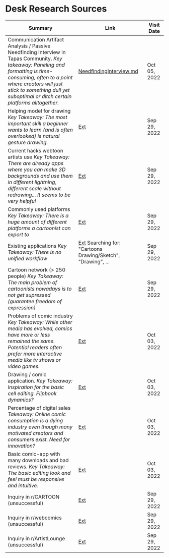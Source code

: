 # Desk Research Sources

| Summary                                                                                                                                                                                                                                                                 | Link                                                                                                           | Visit Date   |
| ----------------------------------------------------------------------------------------------------------------------------------------------------------------------------------------------------------------------------------------------------------------------- | -------------------------------------------------------------------------------------------------------------- | ------------ |
| Communication Artifact Analysis / Passive Needfinding Interview in Tapas Community. _Key takeaway: Paneling and formatting is time-consuming, often to a point where creators will just stick to something dull yet suboptimal or ditch certain platforms alltogether._ | [NeedfindingInterview.md](NeedfindingInterview.md)                                                             | Oct 05, 2022 |
| Helping model for drawing _Key Takeaway: The most important skill a beginner wants to learn (and is often overlooked) is natural gesture drawing._                                                                                                                      | [Ext](https://www.reddit.com/r/ArtistLounge/comments/xqppl0/i_really_need_my_fellow_artists_help/)             | Sep 29, 2022 |
| Current hacks webtoon artists use _Key Takeaway: There are already apps where you can make 3D backgrounds and use them in different lightning, different scale without redrawing... It seems to be very helpful_                                                        | [Ext](https://www.reddit.com/r/WebtoonCanvas/comments/wj9hzl/whats_the_best_hack_you_use_as_a_webtoon_artist/) | Sep 29, 2022 |
| Commonly used platforms _Key Takeaway: There is a huge amount of different platforms a cartoonist can export to_                                                                                                                                                        | [Ext](https://www.thingsinsquares.com/blog/where-to-publish-share-your-webcomic/)                              | Sep 29, 2022 |
| Existing applications _Key Takeaway: There is no unified workflow_                                                                                                                                                                                                      | [Ext](https://www.apple.com/chde/app-store/) Searching for: "Cartoons Drawing/Sketch", "Drawing", ...          | Sep 29, 2022 |
| Cartoon network (> 250 people) _Key Takeaway: The main problem of cartoonists nowadays is to not get supressed (guarantee freedom of expression)_                                                                                                                       | [Ext](https://www.cartooningforpeace.org/en/supporting-cartoonists/)                                           | Sep 29, 2022 |
| Problems of comic industry _Key Takeaway: While other media has evolved, comics have more or less remained the same. Potential readers often prefer more interactive media like tv shows or video games._                                                               | [Ext](http://www.creatoratlarge.com/blog/27-problems)                                                          | Oct 03, 2022 |
| Drawing / comic application. _Key Takeaway: Inspiration for the basic cell editing. Flipbook dynamics?_                                                                                                                                                                 | [Ext](https://brush.ninja)                                                                                     | Oct 03, 2022 |
| Percentage of digital sales _Takeaway: Online comic consumption is a dying industry even though many motivated creators and consumers exist. Need for innovation?_                                                                                                      | [Ext](https://www.tvo.org/article/reamed-out-small-comic-creators-are-dealing-with-sky-high-paper-prices)      | Oct 03, 2022 |
| Basic comic-app with many downloads and bad reviews. _Key Takeaway: The basic editing look and feel must be responsive and intuitive._                                                                                                                                  | [Ext](https://play.google.com/store/apps/details?id=air.bahraniapps.expressivecomiccreator&hl=en&gl=US)        | Oct 03, 2022 |
| Inquiry in r/CARTOON (unsuccessful)                                                                                                                                                                                                                                     | [Ext](https://www.reddit.com/r/CARTOON/comments/xr55wp/help_in_the_creation_process_of_a_novel_cartoon/)       | Sep 29, 2022 |
| Inquiry in r/webcomics (unsuccessful)                                                                                                                                                                                                                                   | [Ext](https://www.reddit.com/r/webcomics/comments/9nkc4t/heya_rwebcomics/iqcptdz/?context=3)                   | Sep 29, 2022 |
| Inquiry in r/ArtistLounge (unsuccessful)                                                                                                                                                                                                                                | [Ext](https://www.reddit.com/r/ArtistLounge/comments/xr59lj/help_in_the_creation_process_of_a_novel_cartoon/)  | Sep 29, 2022 |
